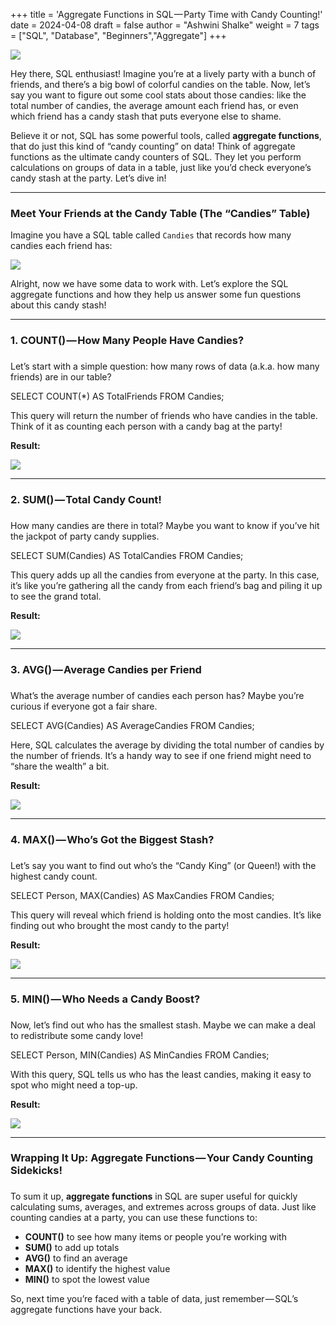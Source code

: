 +++
title = 'Aggregate Functions in SQL — Party Time with Candy Counting!'
date = 2024-04-08
draft = false
author = "Ashwini Shalke"
weight = 7
tags = ["SQL", "Database", "Beginners","Aggregate"]
+++


  



  

![](https://cdn-images-1.medium.com/max/1600/1*7TlFjfZVEOMGQI-1BxMPKA.png)

Hey there, SQL enthusiast! Imagine you’re at a lively party with a bunch of friends, and there’s a big bowl of colorful candies on the table. Now, let’s say you want to figure out some cool stats about those candies: like the total number of candies, the average amount each friend has, or even which friend has a candy stash that puts everyone else to shame.

Believe it or not, SQL has some powerful tools, called **aggregate functions**, that do just this kind of “candy counting” on data! Think of aggregate functions as the ultimate candy counters of SQL. They let you perform calculations on groups of data in a table, just like you’d check everyone’s candy stash at the party. Let’s dive in!

---

### Meet Your Friends at the Candy Table (The “Candies” Table)

Imagine you have a SQL table called `Candies` that records how many candies each friend has:

![](https://cdn-images-1.medium.com/max/2400/1*rFPryKiJ9g4jMEW_2L-haw.png)

Alright, now we have some data to work with. Let’s explore the SQL aggregate functions and how they help us answer some fun questions about this candy stash!

---  

### 1\. COUNT() — How Many People Have Candies?

###   

Let’s start with a simple question: how many rows of data (a.k.a. how many friends) are in our table?

SELECT COUNT(\*) AS TotalFriends FROM Candies;

This query will return the number of friends who have candies in the table. Think of it as counting each person with a candy bag at the party!

**Result:**

![](https://cdn-images-1.medium.com/max/1600/1*iBb00_OQ7NclhL5bCxQPoA.png)

--- 

### 2\. SUM() — Total Candy Count!

###   

How many candies are there in total? Maybe you want to know if you’ve hit the jackpot of party candy supplies.

SELECT SUM(Candies) AS TotalCandies FROM Candies;

This query adds up all the candies from everyone at the party. In this case, it’s like you’re gathering all the candy from each friend’s bag and piling it up to see the grand total.

**Result:**

![](https://cdn-images-1.medium.com/max/1600/1*Dvi74j5p0eQ3C1Higo2XUg.png)

  
---

### 3\. AVG() — Average Candies per Friend

###   

What’s the average number of candies each person has? Maybe you’re curious if everyone got a fair share.

SELECT AVG(Candies) AS AverageCandies FROM Candies;

Here, SQL calculates the average by dividing the total number of candies by the number of friends. It’s a handy way to see if one friend might need to “share the wealth” a bit.

**Result:**

![](https://cdn-images-1.medium.com/max/1600/1*UkLaolAgEnJu-u5Y8e7JPQ.png)

---  

### 4\. MAX() — Who’s Got the Biggest Stash?

###   

Let’s say you want to find out who’s the “Candy King” (or Queen!) with the highest candy count.

SELECT Person, MAX(Candies) AS MaxCandies FROM Candies;

This query will reveal which friend is holding onto the most candies. It’s like finding out who brought the most candy to the party!

**Result:**

![](https://cdn-images-1.medium.com/max/1600/1*hWGXUirhk7knQ9Ux745xuA.png)

--- 

### 5\. MIN() — Who Needs a Candy Boost?

###   

Now, let’s find out who has the smallest stash. Maybe we can make a deal to redistribute some candy love!

SELECT Person, MIN(Candies) AS MinCandies FROM Candies;

With this query, SQL tells us who has the least candies, making it easy to spot who might need a top-up.

**Result:**

![](https://cdn-images-1.medium.com/max/1600/1*br8ImbubUMHtqYJnT5XUxw.png)

---

### Wrapping It Up: Aggregate Functions — Your Candy Counting Sidekicks!

###   

To sum it up, **aggregate functions** in SQL are super useful for quickly calculating sums, averages, and extremes across groups of data. Just like counting candies at a party, you can use these functions to:

*   **COUNT()** to see how many items or people you’re working with
*   **SUM()** to add up totals
*   **AVG()** to find an average
*   **MAX()** to identify the highest value
*   **MIN()** to spot the lowest value

So, next time you’re faced with a table of data, just remember — SQL’s aggregate functions have your back.